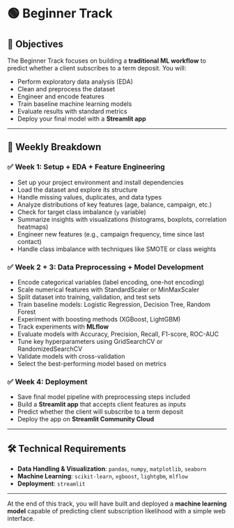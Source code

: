 # 🟢 Beginner Track

## 🎯 Objectives

The Beginner Track focuses on building a **traditional ML workflow** to predict whether a client subscribes to a term deposit. You will:

* Perform exploratory data analysis (EDA)
* Clean and preprocess the dataset
* Engineer and encode features
* Train baseline machine learning models
* Evaluate results with standard metrics
* Deploy your final model with a **Streamlit app**

---

## 📅 Weekly Breakdown

### ✅ Week 1: Setup + EDA + Feature Engineering

* Set up your project environment and install dependencies
* Load the dataset and explore its structure
* Handle missing values, duplicates, and data types
* Analyze distributions of key features (age, balance, campaign, etc.)
* Check for target class imbalance (`y` variable)
* Summarize insights with visualizations (histograms, boxplots, correlation heatmaps)
* Engineer new features (e.g., campaign frequency, time since last contact)
* Handle class imbalance with techniques like SMOTE or class weights

### ✅ Week 2 + 3: Data Preprocessing + Model Development

* Encode categorical variables (label encoding, one-hot encoding)
* Scale numerical features with StandardScaler or MinMaxScaler
* Split dataset into training, validation, and test sets
* Train baseline models: Logistic Regression, Decision Tree, Random Forest
* Experiment with boosting methods (XGBoost, LightGBM)
* Track experiments with **MLflow**
* Evaluate models with Accuracy, Precision, Recall, F1-score, ROC-AUC
* Tune key hyperparameters using GridSearchCV or RandomizedSearchCV
* Validate models with cross-validation
* Select the best-performing model based on metrics

### ✅ Week 4: Deployment

* Save final model pipeline with preprocessing steps included
* Build a **Streamlit app** that accepts client features as inputs
* Predict whether the client will subscribe to a term deposit
* Deploy the app on **Streamlit Community Cloud**

---

## 🛠️ Technical Requirements

* **Data Handling & Visualization**: `pandas`, `numpy`, `matplotlib`, `seaborn`
* **Machine Learning**: `scikit-learn`, `xgboost`, `lightgbm`, `mlflow`
* **Deployment**: `streamlit`

---

At the end of this track, you will have built and deployed a **machine learning model** capable of predicting client subscription likelihood with a simple web interface.
